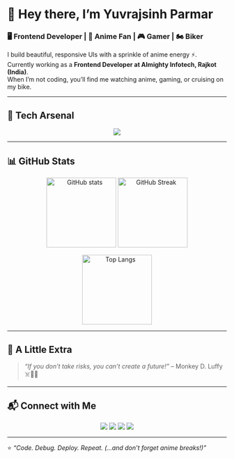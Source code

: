 # 👋 Hey there, I’m Yuvrajsinh Parmar  

### 🖥️ Frontend Developer | 🎌 Anime Fan | 🎮 Gamer | 🏍️ Biker  

I build beautiful, responsive UIs with a sprinkle of anime energy ⚡.  
Currently working as a **Frontend Developer at Almighty Infotech, Rajkot (India)**.  
When I’m not coding, you’ll find me watching anime, gaming, or cruising on my bike.  

---

## 🚀 Tech Arsenal
<p align="center">
  <img src="https://skillicons.dev/icons?i=html,css,js,bootstrap,tailwind,materialui,react,redux,github" />
</p>

---

## 📊 GitHub Stats
<p align="center">
  <img src="https://github-readme-stats.vercel.app/api?username=DevYuvrajsinhParmar&show_icons=true&theme=tokyonight" alt="GitHub stats" height="160"/>
  <img src="https://github-readme-streak-stats.herokuapp.com/?user=DevYuvrajsinhParmar&theme=tokyonight" alt="GitHub Streak" height="160"/>
</p>

<p align="center">
  <img src="https://github-readme-stats.vercel.app/api/top-langs/?username=DevYuvrajsinhParmar&layout=compact&theme=tokyonight" alt="Top Langs" height="160"/>
</p>

---

## 🌸 A Little Extra
> *“If you don’t take risks, you can’t create a future!”* – Monkey D. Luffy ☠️🏴‍☠️  

---

## 📬 Connect with Me
<p align="center">
  <a href="mailto:ypofficial2813@gmail.com"><img src="https://img.shields.io/badge/-Email-red?style=for-the-badge&logo=gmail&logoColor=white"/></a>
  <a href="https://www.linkedin.com/in/devyuvrajsinhparmar/"><img src="https://img.shields.io/badge/-LinkedIn-blue?style=for-the-badge&logo=linkedin&logoColor=white"/></a>
  <a href="https://www.instagram.com/devyuvrajsinhparmar/"><img src="https://img.shields.io/badge/-Instagram-E4405F?style=for-the-badge&logo=instagram&logoColor=white"/></a>
  <a href="https://x.com/yuvrajsinh2813"><img src="https://img.shields.io/badge/-Twitter-black?style=for-the-badge&logo=x&logoColor=white"/></a>
</p>

---

⭐️ *“Code. Debug. Deploy. Repeat. (…and don’t forget anime breaks!)”*  
